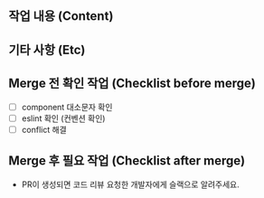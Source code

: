 <!--
리뷰어가 중점적으로 봐야 하는 부분을 바로 알 수 있도록 변경된 내용을 나열합니다.
더 나은 코드리뷰에 도움이 되기 위해, history 를 남기기 위해 아래 내용을 작성해 주세요.
-->
## 작업 내용 (Content)


## 기타 사항 (Etc)
<!-- PR에 대한 추가 설명이나 작업하면서 고민이 되었던 부분을 적어주세요. 
-->

## Merge 전 확인 작업 (Checklist before merge)
- [ ] component 대소문자 확인
- [ ] eslint 확인 (컨벤션 확인)
- [ ] conflict 해결

## Merge 후 필요 작업 (Checklist after merge)
- PR이 생성되면 코드 리뷰 요청한 개발자에게 슬랙으로 알려주세요.
